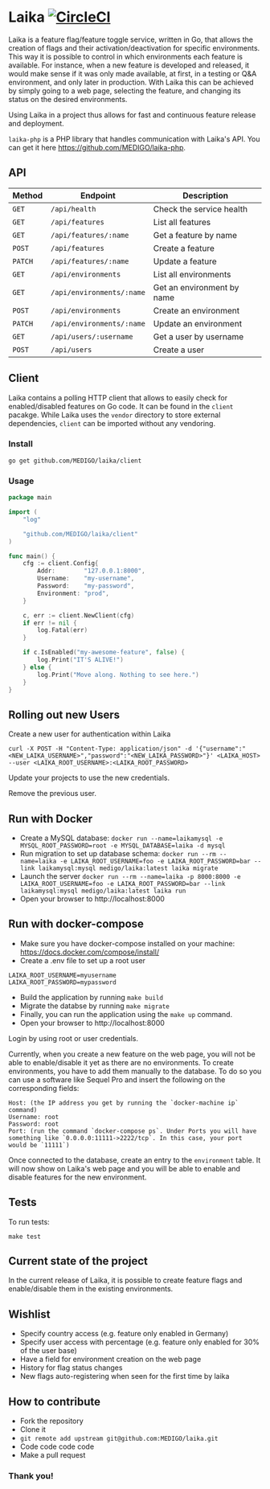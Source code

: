 # Laika [![CircleCI](https://circleci.com/gh/MEDIGO/laika.svg?style=shield)](https://circleci.com/gh/MEDIGO/laika)

Laika is a feature flag/feature toggle service, written in Go, that allows the creation of flags and their activation/deactivation for specific environments. This way it is possible to control in which environments each feature is available. For instance, when a new feature is developed and released, it would make sense if it was only made available, at first, in a testing or Q&A environment, and only later in production. With Laika this can be achieved by simply going to a web page, selecting the feature, and changing its status on the desired environments.

Using Laika in a project thus allows for fast and continuous feature release and deployment.

`laika-php` is a PHP library that handles communication with Laika's API. You can get it here https://github.com/MEDIGO/laika-php.

## API

| Method  | Endpoint                  | Description                |
| ------- | ------------------------- | -------------------------- |
| `GET`   | `/api/health`             | Check the service health   |
| `GET`   | `/api/features`           | List all features          |
| `GET`   | `/api/features/:name`     | Get a feature by name      |
| `POST`  | `/api/features`           | Create a feature           |
| `PATCH` | `/api/features/:name`     | Update a feature           |
| `GET`   | `/api/environments`       | List all environments      |
| `GET`   | `/api/environments/:name` | Get an environment by name |
| `POST`  | `/api/environments`       | Create an environment      |
| `PATCH` | `/api/environments/:name` | Update an environment      |
| `GET`   | `/api/users/:username`    | Get a user by username     |
| `POST`  | `/api/users`              | Create a user              |

## Client

Laika contains a polling HTTP client that allows to easily check for enabled/disabled
features on Go code. It can be found in the `client` pacakge. While Laika uses
the `vendor` directory to store external dependencies, `client` can be imported
without any vendoring.


### Install

```
go get github.com/MEDIGO/laika/client
```

### Usage

```go
package main

import (
	"log"

	"github.com/MEDIGO/laika/client"
)

func main() {
	cfg := client.Config{
		Addr:        "127.0.0.1:8000",
		Username:    "my-username",
		Password:    "my-password",
		Environment: "prod",
	}

	c, err := client.NewClient(cfg)
	if err != nil {
		log.Fatal(err)
	}

	if c.IsEnabled("my-awesome-feature", false) {
		log.Print("IT'S ALIVE!")
	} else {
		log.Print("Move along. Nothing to see here.")
	}
}
```

## Rolling out new Users
Create a new user for authentication within Laika
```
curl -X POST -H "Content-Type: application/json" -d '{"username":"<NEW_LAIKA_USERNAME>","password":"<NEW_LAIKA_PASSWORD>"}' <LAIKA_HOST> --user <LAIKA_ROOT_USERNAME>:<LAIKA_ROOT_PASSWORD>
```

Update your projects to use the new credentials.

Remove the previous user.


## Run with Docker

- Create a MySQL database: `docker run --name=laikamysql -e MYSQL_ROOT_PASSWORD=root -e MYSQL_DATABASE=laika -d mysql`
- Run migration to set up database schema: `docker run --rm --name=laika -e LAIKA_ROOT_USERNAME=foo -e LAIKA_ROOT_PASSWORD=bar --link laikamysql:mysql medigo/laika:latest laika migrate`
- Launch the server `docker run --rm --name=laika -p 8000:8000 -e LAIKA_ROOT_USERNAME=foo -e LAIKA_ROOT_PASSWORD=bar --link laikamysql:mysql medigo/laika:latest laika run`
- Open your browser to http://localhost:8000

## Run with docker-compose

- Make sure you have docker-compose installed on your machine: https://docs.docker.com/compose/install/
- Create a .env file to set up a root user

```
LAIKA_ROOT_USERNAME=myusername
LAIKA_ROOT_PASSWORD=mypassword
```

- Build the application by running `make build`
- Migrate the databse by running `make migrate`
- Finally, you can run the application using the `make up` command.
- Open your browser to http://localhost:8000

Login by using root or user credentials.

Currently, when you create a new feature on the web page, you will not be able to enable/disable it yet as there are no environments. To create environments, you have to add them manually to the database. To do so you can use a software like Sequel Pro and insert the following on the corresponding fields:

```
Host: (the IP address you get by running the `docker-machine ip` command)
Username: root
Password: root
Port: (run the command `docker-compose ps`. Under Ports you will have something like `0.0.0.0:11111->2222/tcp`. In this case, your port would be `11111`)
```

Once connected to the database, create an entry to the `environment` table. It will now show on Laika's web page and you will be able to enable and disable features for the new environment.

## Tests

To run tests:

```
make test
```

## Current state of the project
In the current release of Laika, it is possible to create feature flags and enable/disable them in the existing environments.

## Wishlist

- Specify country access (e.g. feature only enabled in Germany)
- Specify user access with percentage (e.g. feature only enabled for 30% of the user base)
- Have a field for environment creation on the web page
- History for flag status changes
- New flags auto-registering when seen for the first time by laika

## How to contribute

- Fork the repository
- Clone it
- `git remote add upstream git@github.com:MEDIGO/laika.git`
- Code code code code
- Make a pull request

### Thank you!
